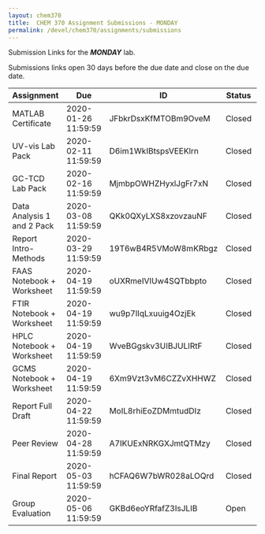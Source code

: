 ```yaml
---
layout: chem370
title:  CHEM 370 Assignment Submissions - MONDAY
permalink: /devel/chem370/assignments/submissions
---
```


Submission Links for the ***MONDAY*** lab.

Submissions links open 30 days before the due date and close on the due date.

| Assignment | Due | ID | Status | URL |
| ----- | ----- | ----- | ----- | ----- |
|MATLAB Certificate|2020-01-26 11:59:59|JFbkrDsxKfMTOBm9OveM|Closed|[link](https://www.dropbox.com/request/JFbkrDsxKfMTOBm9OveM)|
|UV-vis Lab Pack|2020-02-11 11:59:59|D6im1WkIBtspsVEEKlrn|Closed|[link](https://www.dropbox.com/request/D6im1WkIBtspsVEEKlrn)|
|GC-TCD Lab Pack|2020-02-16 11:59:59|MjmbpOWHZHyxlJgFr7xN|Closed|[link](https://www.dropbox.com/request/MjmbpOWHZHyxlJgFr7xN)|
|Data Analysis 1 and 2 Pack|2020-03-08 11:59:59|QKk0QXyLXS8xzovzauNF|Closed|[link](https://www.dropbox.com/request/QKk0QXyLXS8xzovzauNF)|
|Report Intro-Methods|2020-03-29 11:59:59|19T6wB4R5VMoW8mKRbgz|Closed|[link](https://www.dropbox.com/request/19T6wB4R5VMoW8mKRbgz)|
|FAAS Notebook + Worksheet|2020-04-19 11:59:59|oUXRmeIVIUw4SQTbbpto|Closed|[link](https://www.dropbox.com/request/oUXRmeIVIUw4SQTbbpto)|
|FTIR Notebook + Worksheet|2020-04-19 11:59:59|wu9p7lIqLxuuig4OzjEk|Closed|[link](https://www.dropbox.com/request/wu9p7lIqLxuuig4OzjEk)|
|HPLC Notebook + Worksheet|2020-04-19 11:59:59|WveBGgskv3UIBJULIRtF|Closed|[link](https://www.dropbox.com/request/WveBGgskv3UIBJULIRtF)|
|GCMS Notebook + Worksheet|2020-04-19 11:59:59|6Xm9Vzt3vM6CZZvXHHWZ|Closed|[link](https://www.dropbox.com/request/6Xm9Vzt3vM6CZZvXHHWZ)|
|Report Full Draft|2020-04-22 11:59:59|MoIL8rhiEoZDMmtudDIz|Closed|[link](https://www.dropbox.com/request/MoIL8rhiEoZDMmtudDIz)|
|Peer Review|2020-04-28 11:59:59|A7IKUExNRKGXJmtQTMzy|Closed|[link](https://www.dropbox.com/request/A7IKUExNRKGXJmtQTMzy)|
|Final Report|2020-05-03 11:59:59|hCFAQ6W7bWR028aLOQrd|Closed|[link](https://www.dropbox.com/request/hCFAQ6W7bWR028aLOQrd)|
|Group Evaluation|2020-05-06 11:59:59|GKBd6eoYRfafZ3IsJLIB|Open|[link](https://www.dropbox.com/request/GKBd6eoYRfafZ3IsJLIB)|
